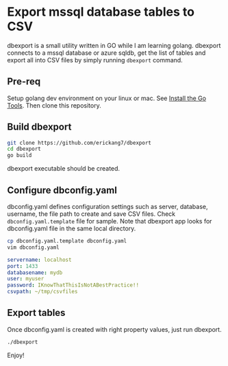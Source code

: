 # Export mssql database tables to CSV

dbexport is a small utility written in GO while I am learning golang. dbexport
connects to a mssql database or azure sqldb, get the list of tables and export
all into CSV files by simply running ```dbexport``` command.

## Pre-req
Setup golang dev environment on your linux or mac. See [Install the Go
Tools](https://golang.org/doc/install#install). Then clone this repository.

## Build dbexport

```bash
git clone https://github.com/erickang7/dbexport
cd dbexport
go build

```

dbexport executable should be created.

## Configure dbconfig.yaml
dbconfig.yaml defines configuration settings such as server, database,
username, the file path to create and save CSV files. Check
```dbconfig.yaml.template``` file for sample. Note that dbexport app looks for
dbconfig.yaml file in the same local directory.

```bash
cp dbconfig.yaml.template dbconfig.yaml
vim dbconfig.yaml
```

```yaml
servername: localhost 
port: 1433 
databasename: mydb 
user: myuser 
password: IKnowThatThisIsNotABestPractice!! 
csvpath: ~/tmp/csvfiles 
```

## Export tables
Once dbconfig.yaml is created with right property values, just run dbexport.

```bash
./dbexport
```

Enjoy!

